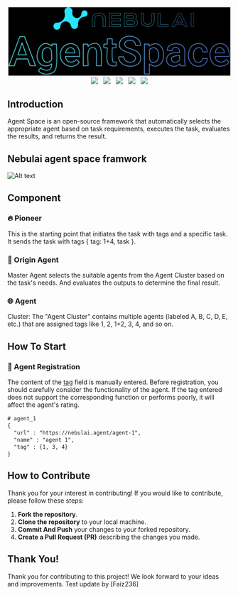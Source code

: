 <div align="center">
  <img src="https://github.com/NebulaiNetwork/Nebulai_AgentSpace/blob/main/img/banner.png" width="500"/> 
  
<br>
<a href="https://nebulai.network"><img src="https://img.shields.io/badge/Website-nebulai.network-27E6FF?style=plastic&logo=googlechrome&logoColor=white" /></a> &nbsp;
<a href="https://twitter.com/NebulaiHQ"><img src="https://img.shields.io/twitter/follow/NebulaiHQ"></a> &nbsp
<a href="https://t.me/Nebulai_HQ"><img src="https://img.shields.io/badge/Telegram-Nebulai_HQ-27E6FF?style=plastic&logo=telegram&logoColor=white" /></a>
&nbsp;
<a href="https://discord.gg/kyVHRQSFyg"><img src="https://img.shields.io/discord/1359770110310744156?color=27E6FF&label=Discord&logo=discord&logoColor=white&style=plastic" /></a>
&nbsp;
<a href="https://docs.nebulai.network"><img src="https://img.shields.io/badge/Gitbook-Read_Docs-27E6FF?style=plastic&logo=gitbook&logoColor=white" /></a>
<br>
</div>

## Introduction
Agent Space is an open-source framework that automatically selects the appropriate agent based on task requirements, executes the task, evaluates the results, and returns the result.

## Nebulai agent space framwork

![Alt text](https://github.com/NebulaiNetwork/Nebulai_AgentSpace/blob/main/img/Nebulai_Space.png)

## Component
### 🔥 Pioneer  
This is the starting point that initiates the task with tags and a specific task. It sends the task with tags { tag: 1+4, task }.

### 🚀 Origin Agent
Master Agent selects the suitable agents from the Agent Cluster based on the task's needs. And evaluates the outputs to determine the final result.

### 🌐 Agent  
Cluster: The "Agent Cluster" contains multiple agents (labeled A, B, C, D, E, etc.) that are assigned tags like 1, 2, 1+2, 3, 4, and so on.

## How To Start
### 📝 Agent Registration
The content of the [tag](https://github.com/NebulaiNetwork/Nebulai_Origin_Agent/edit/main/README.md) field is manually entered. Before registration, you should carefully consider the functionality of the agent. If the tag entered does not support the corresponding function or performs poorly, it will affect the agent's rating.  
```
# agent_1 
{
  "url" : "https://nebulai.agent/agent-1",
  "name" : "agent 1",
  "tag" : {1, 3, 4}
}
```

## How to Contribute
Thank you for your interest in contributing! If you would like to contribute, please follow these steps:
1. **Fork the repository**.
2. **Clone the repository** to your local machine.
3. **Commit And Push** your changes to your forked repository.
4. **Create a Pull Request (PR)** describing the changes you made.

## Thank You!
Thank you for contributing to this project! We look forward to your ideas and improvements.
Test update by [Faiz236]
